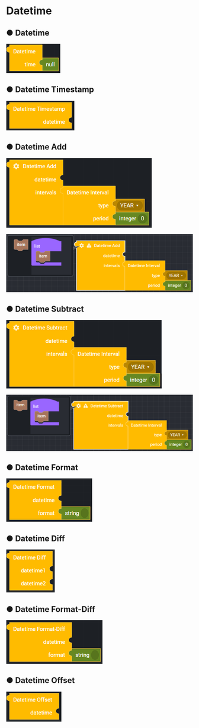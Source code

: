 # Datetime

## ● Datetime

![](../../.gitbook/assets/image%20%28142%29.png)

## ● Datetime Timestamp

![](../../.gitbook/assets/image%20%28198%29.png)

## ● Datetime Add

![](../../.gitbook/assets/image%20%28125%29.png)

![](../../.gitbook/assets/image%20%28191%29.png)

## ● Datetime Subtract

![](../../.gitbook/assets/image%20%28174%29.png)

![](../../.gitbook/assets/image%20%28132%29.png)

## ● Datetime Format

![](../../.gitbook/assets/image%20%28141%29.png)

## ● Datetime Diff

![](../../.gitbook/assets/image%20%28213%29.png)

## ● Datetime Format-Diff

![](../../.gitbook/assets/image%20%28214%29.png)

## ● Datetime Offset

![](../../.gitbook/assets/image%20%28161%29.png)

